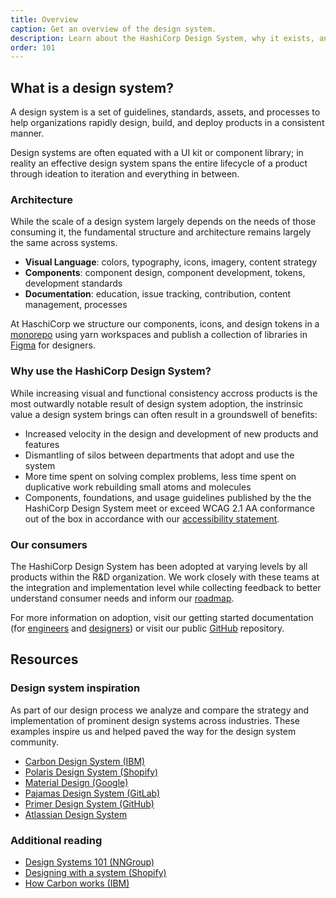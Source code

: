 ```yaml
---
title: Overview
caption: Get an overview of the design system.
description: Learn about the HashiCorp Design System, why it exists, and the strategy behind the system.
order: 101
---
```


## What is a design system?

A design system is a set of guidelines, standards, assets, and processes to help organizations rapidly design, build, and deploy products in a consistent manner.

Design systems are often equated with a UI kit or component library; in reality an effective design system spans the entire lifecycle of a product through ideation to iteration and everything in between.

### Architecture

While the scale of a design system largely depends on the needs of those consuming it, the fundamental structure and architecture remains largely the same across systems.

- **Visual Language**: colors, typography, icons, imagery, content strategy
- **Components**: component design, component development, tokens, development standards
- **Documentation**: education, issue tracking, contribution, content management, processes

At HaschiCorp we structure our components, icons, and design tokens in a [monorepo](https://github.com/hashicorp/design-system) using yarn workspaces and publish a collection of libraries in [Figma](https://www.figma.com/files/team/1030156573400567478) for designers.

### Why use the HashiCorp Design System?

While increasing visual and functional consistency accross products is the most outwardly notable result of design system adoption, the instrinsic value a design system brings can often result in a groundswell of benefits:

- Increased velocity in the design and development of new products and features
- Dismantling of silos between departments that adopt and use the system
- More time spent on solving complex problems, less time spent on duplicative work rebuilding small atoms and molecules
- Components, foundations, and usage guidelines published by the the HashiCorp Design System meet or exceed WCAG 2.1 AA conformance out of the box in accordance with our [accessibility statement](/about/accessibility-statement).

### Our consumers

The HashiCorp Design System has been adopted at varying levels by all products within the R&D organization. We work closely with these teams at the integration and implementation level while collecting feedback to better understand consumer needs and inform our [roadmap](https://go.hashi.co/hds-rollout).

For more information on adoption, visit our getting started documentation (for [engineers](/getting-started/for-engineers) and [designers](/getting-started/for-designers)) or visit our public [GitHub](https://github.com/hashicorp/design-system) repository.

## Resources

### Design system inspiration

As part of our design process we analyze and compare the strategy and implementation of prominent design systems across industries. These examples inspire us and helped paved the way for the design system community.

- [Carbon Design System (IBM)](https://carbondesignsystem.com/)
- [Polaris Design System (Shopify)](https://polaris.shopify.com/)
- [Material Design (Google)](https://m3.material.io/)
- [Pajamas Design System (GitLab)](https://design.gitlab.com/)
- [Primer Design System (GitHub)](https://primer.style/)
- [Atlassian Design System](https://atlassian.design/)

### Additional reading

- [Design Systems 101 (NNGroup)](https://www.nngroup.com/articles/design-systems-101/)
- [Designing with a system (Shopify)](https://polaris.shopify.com/contributing/designing-with-a-system)
- [How Carbon works (IBM)](https://next.carbondesignsystem.com/about-carbon/how-carbon-works#the-carbon-ecosystem)
